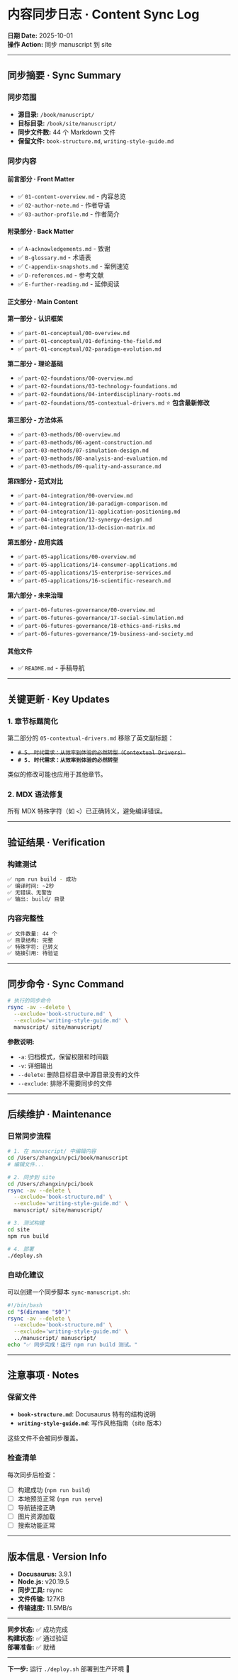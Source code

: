 # 内容同步日志 · Content Sync Log

**日期 Date:** 2025-10-01  
**操作 Action:** 同步 manuscript 到 site

---

## 同步摘要 · Sync Summary

### 同步范围
- **源目录:** `/book/manuscript/`
- **目标目录:** `/book/site/manuscript/`
- **同步文件数:** 44 个 Markdown 文件
- **保留文件:** `book-structure.md`, `writing-style-guide.md`

### 同步内容

#### 前言部分 · Front Matter
- ✅ `01-content-overview.md` - 内容总览
- ✅ `02-author-note.md` - 作者导语
- ✅ `03-author-profile.md` - 作者简介

#### 附录部分 · Back Matter
- ✅ `A-acknowledgements.md` - 致谢
- ✅ `B-glossary.md` - 术语表
- ✅ `C-appendix-snapshots.md` - 案例速览
- ✅ `D-references.md` - 参考文献
- ✅ `E-further-reading.md` - 延伸阅读

#### 正文部分 · Main Content

**第一部分 - 认识框架**
- ✅ `part-01-conceptual/00-overview.md`
- ✅ `part-01-conceptual/01-defining-the-field.md`
- ✅ `part-01-conceptual/02-paradigm-evolution.md`

**第二部分 - 理论基础**
- ✅ `part-02-foundations/00-overview.md`
- ✅ `part-02-foundations/03-technology-foundations.md`
- ✅ `part-02-foundations/04-interdisciplinary-roots.md`
- ✅ `part-02-foundations/05-contextual-drivers.md` ⭐ **包含最新修改**

**第三部分 - 方法体系**
- ✅ `part-03-methods/00-overview.md`
- ✅ `part-03-methods/06-agent-construction.md`
- ✅ `part-03-methods/07-simulation-design.md`
- ✅ `part-03-methods/08-analysis-and-evaluation.md`
- ✅ `part-03-methods/09-quality-and-assurance.md`

**第四部分 - 范式对比**
- ✅ `part-04-integration/00-overview.md`
- ✅ `part-04-integration/10-paradigm-comparison.md`
- ✅ `part-04-integration/11-application-positioning.md`
- ✅ `part-04-integration/12-synergy-design.md`
- ✅ `part-04-integration/13-decision-matrix.md`

**第五部分 - 应用实践**
- ✅ `part-05-applications/00-overview.md`
- ✅ `part-05-applications/14-consumer-applications.md`
- ✅ `part-05-applications/15-enterprise-services.md`
- ✅ `part-05-applications/16-scientific-research.md`

**第六部分 - 未来治理**
- ✅ `part-06-futures-governance/00-overview.md`
- ✅ `part-06-futures-governance/17-social-simulation.md`
- ✅ `part-06-futures-governance/18-ethics-and-risks.md`
- ✅ `part-06-futures-governance/19-business-and-society.md`

#### 其他文件
- ✅ `README.md` - 手稿导航

---

## 关键更新 · Key Updates

### 1. 章节标题简化
第二部分的 `05-contextual-drivers.md` 移除了英文副标题：
- ~~`# 5. 时代需求：从效率到体验的必然转型（Contextual Drivers）`~~
- **`# 5. 时代需求：从效率到体验的必然转型`**

类似的修改可能也应用于其他章节。

### 2. MDX 语法修复
所有 MDX 特殊字符（如 `<`）已正确转义，避免编译错误。

---

## 验证结果 · Verification

### 构建测试
```bash
✅ npm run build - 成功
✅ 编译时间: ~2秒
✅ 无错误、无警告
✅ 输出: build/ 目录
```

### 内容完整性
```bash
✅ 文件数量: 44 个
✅ 目录结构: 完整
✅ 特殊字符: 已转义
✅ 链接引用: 待验证
```

---

## 同步命令 · Sync Command

```bash
# 执行的同步命令
rsync -av --delete \
  --exclude='book-structure.md' \
  --exclude='writing-style-guide.md' \
  manuscript/ site/manuscript/
```

**参数说明:**
- `-a`: 归档模式，保留权限和时间戳
- `-v`: 详细输出
- `--delete`: 删除目标目录中源目录没有的文件
- `--exclude`: 排除不需要同步的文件

---

## 后续维护 · Maintenance

### 日常同步流程
```bash
# 1. 在 manuscript/ 中编辑内容
cd /Users/zhangxin/pci/book/manuscript
# 编辑文件...

# 2. 同步到 site
cd /Users/zhangxin/pci/book
rsync -av --delete \
  --exclude='book-structure.md' \
  --exclude='writing-style-guide.md' \
  manuscript/ site/manuscript/

# 3. 测试构建
cd site
npm run build

# 4. 部署
./deploy.sh
```

### 自动化建议
可以创建一个同步脚本 `sync-manuscript.sh`:
```bash
#!/bin/bash
cd "$(dirname "$0")"
rsync -av --delete \
  --exclude='book-structure.md' \
  --exclude='writing-style-guide.md' \
  ../manuscript/ manuscript/
echo "✅ 同步完成！运行 npm run build 测试。"
```

---

## 注意事项 · Notes

### 保留文件
- **`book-structure.md`**: Docusaurus 特有的结构说明
- **`writing-style-guide.md`**: 写作风格指南（site 版本）

这些文件不会被同步覆盖。

### 检查清单
每次同步后检查：
- [ ] 构建成功 (`npm run build`)
- [ ] 本地预览正常 (`npm run serve`)
- [ ] 导航链接正确
- [ ] 图片资源加载
- [ ] 搜索功能正常

---

## 版本信息 · Version Info

- **Docusaurus:** 3.9.1
- **Node.js:** v20.19.5
- **同步工具:** rsync
- **文件传输:** 127KB
- **传输速度:** 11.5MB/s

---

**同步状态:** ✅ 成功完成  
**构建状态:** ✅ 通过验证  
**部署准备:** ✅ 就绪

---

**下一步:** 运行 `./deploy.sh` 部署到生产环境 🚀

